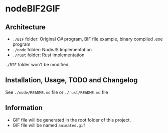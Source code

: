 # nodeBIF2GIF

## Architecture

- `./BIF` folder: Original C# program, BIF file example, binary compiled .exe program
- `./node` folder: NodeJS Implementation
- `./rust` folder: Rust Implementation

`./BIF` folder won't be modified.

## Installation, Usage, TODO and Changelog

See `./node/README.md` file or `./rust/README.md` file

## Information

- GIF file will be generated in the root folder of this project.
- GIF file will be named `animated.gif`
